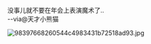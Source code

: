 没事儿就不要在年会上表演魔术了..   
--via@天才小熊猫

![98397668260544c4983431b72518ad93.jpg](https://wxlzmt.github.io/cdn1/ext/qw/groups/30007/98397668260544c4983431b72518ad93.jpg)

